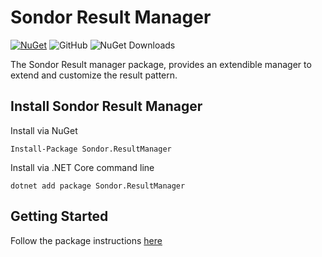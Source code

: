 # Sondor Result Manager
[![NuGet](https://img.shields.io/nuget/v/Sondor.ResultManager.svg)](https://www.nuget.org/packages/Sondor.ResultManager)
![GitHub](https://img.shields.io/github/license/SondorDev/Sondor.ResultManager.svg)
![NuGet Downloads](https://img.shields.io/nuget/dt/Sondor.ResultManager)

The Sondor Result manager package, provides an extendible manager to extend and customize the result pattern.

## Install Sondor Result Manager
Install via NuGet
```cli
Install-Package Sondor.ResultManager
```
Install via .NET Core command line
```cli
dotnet add package Sondor.ResultManager
```

## Getting Started
Follow the package instructions [here](/Sondor.ResultManager/README.md)